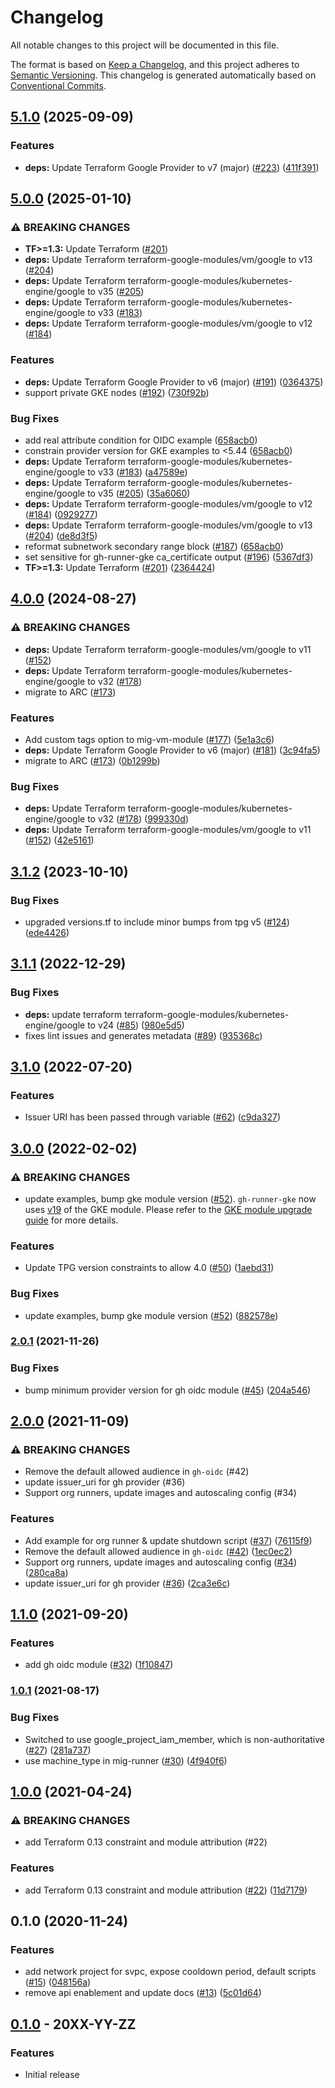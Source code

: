# Changelog

All notable changes to this project will be documented in this file.

The format is based on
[Keep a Changelog](https://keepachangelog.com/en/1.0.0/),
and this project adheres to
[Semantic Versioning](https://semver.org/spec/v2.0.0.html).
This changelog is generated automatically based on [Conventional Commits](https://www.conventionalcommits.org/en/v1.0.0/).

## [5.1.0](https://github.com/terraform-google-modules/terraform-google-github-actions-runners/compare/v5.0.0...v5.1.0) (2025-09-09)


### Features

* **deps:** Update Terraform Google Provider to v7 (major) ([#223](https://github.com/terraform-google-modules/terraform-google-github-actions-runners/issues/223)) ([411f391](https://github.com/terraform-google-modules/terraform-google-github-actions-runners/commit/411f39135eab709760c0fd9894f04c7cdcd9a6b4))

## [5.0.0](https://github.com/terraform-google-modules/terraform-google-github-actions-runners/compare/v4.0.0...v5.0.0) (2025-01-10)


### ⚠ BREAKING CHANGES

* **TF>=1.3:** Update Terraform ([#201](https://github.com/terraform-google-modules/terraform-google-github-actions-runners/issues/201))
* **deps:** Update Terraform terraform-google-modules/vm/google to v13 ([#204](https://github.com/terraform-google-modules/terraform-google-github-actions-runners/issues/204))
* **deps:** Update Terraform terraform-google-modules/kubernetes-engine/google to v35 ([#205](https://github.com/terraform-google-modules/terraform-google-github-actions-runners/issues/205))
* **deps:** Update Terraform terraform-google-modules/kubernetes-engine/google to v33 ([#183](https://github.com/terraform-google-modules/terraform-google-github-actions-runners/issues/183))
* **deps:** Update Terraform terraform-google-modules/vm/google to v12 ([#184](https://github.com/terraform-google-modules/terraform-google-github-actions-runners/issues/184))

### Features

* **deps:** Update Terraform Google Provider to v6 (major) ([#191](https://github.com/terraform-google-modules/terraform-google-github-actions-runners/issues/191)) ([0364375](https://github.com/terraform-google-modules/terraform-google-github-actions-runners/commit/0364375e2b90f407ea526df3c0bddedee1fc1bc3))
* support private GKE nodes ([#192](https://github.com/terraform-google-modules/terraform-google-github-actions-runners/issues/192)) ([730f92b](https://github.com/terraform-google-modules/terraform-google-github-actions-runners/commit/730f92b8e207cb35acbdc4c134c954f011f877d3))


### Bug Fixes

* add real attribute condition for OIDC example ([658acb0](https://github.com/terraform-google-modules/terraform-google-github-actions-runners/commit/658acb014d06e54757e60302aa9da91c37669c13))
* constrain provider version for GKE examples to &lt;5.44 ([658acb0](https://github.com/terraform-google-modules/terraform-google-github-actions-runners/commit/658acb014d06e54757e60302aa9da91c37669c13))
* **deps:** Update Terraform terraform-google-modules/kubernetes-engine/google to v33 ([#183](https://github.com/terraform-google-modules/terraform-google-github-actions-runners/issues/183)) ([a47589e](https://github.com/terraform-google-modules/terraform-google-github-actions-runners/commit/a47589e5b10eab4d3f639fb42ccc4f0f07f8fc6f))
* **deps:** Update Terraform terraform-google-modules/kubernetes-engine/google to v35 ([#205](https://github.com/terraform-google-modules/terraform-google-github-actions-runners/issues/205)) ([35a6060](https://github.com/terraform-google-modules/terraform-google-github-actions-runners/commit/35a606014656d3bb7b34c4f52818084f90021d7a))
* **deps:** Update Terraform terraform-google-modules/vm/google to v12 ([#184](https://github.com/terraform-google-modules/terraform-google-github-actions-runners/issues/184)) ([0929277](https://github.com/terraform-google-modules/terraform-google-github-actions-runners/commit/09292776abe17a7f878b6d271e4b0b22b1138dca))
* **deps:** Update Terraform terraform-google-modules/vm/google to v13 ([#204](https://github.com/terraform-google-modules/terraform-google-github-actions-runners/issues/204)) ([de8d3f5](https://github.com/terraform-google-modules/terraform-google-github-actions-runners/commit/de8d3f531685bf4e340b69cccf059d99d282e621))
* reformat subnetwork secondary range block ([#187](https://github.com/terraform-google-modules/terraform-google-github-actions-runners/issues/187)) ([658acb0](https://github.com/terraform-google-modules/terraform-google-github-actions-runners/commit/658acb014d06e54757e60302aa9da91c37669c13))
* set sensitive for gh-runner-gke ca_certificate output ([#196](https://github.com/terraform-google-modules/terraform-google-github-actions-runners/issues/196)) ([5367df3](https://github.com/terraform-google-modules/terraform-google-github-actions-runners/commit/5367df3f0fed5acd6dad9002a641409acd243317))
* **TF>=1.3:** Update Terraform ([#201](https://github.com/terraform-google-modules/terraform-google-github-actions-runners/issues/201)) ([2364424](https://github.com/terraform-google-modules/terraform-google-github-actions-runners/commit/236442442a61be9e7c975d80390c42be8f7f5da4))

## [4.0.0](https://github.com/terraform-google-modules/terraform-google-github-actions-runners/compare/v3.1.2...v4.0.0) (2024-08-27)


### ⚠ BREAKING CHANGES

* **deps:** Update Terraform terraform-google-modules/vm/google to v11 ([#152](https://github.com/terraform-google-modules/terraform-google-github-actions-runners/issues/152))
* **deps:** Update Terraform terraform-google-modules/kubernetes-engine/google to v32 ([#178](https://github.com/terraform-google-modules/terraform-google-github-actions-runners/issues/178))
* migrate to ARC ([#173](https://github.com/terraform-google-modules/terraform-google-github-actions-runners/issues/173))

### Features

* Add custom tags option to mig-vm-module ([#177](https://github.com/terraform-google-modules/terraform-google-github-actions-runners/issues/177)) ([5e1a3c6](https://github.com/terraform-google-modules/terraform-google-github-actions-runners/commit/5e1a3c6f44acd68d9ad160621dbd6cd8a5fe8f79))
* **deps:** Update Terraform Google Provider to v6 (major) ([#181](https://github.com/terraform-google-modules/terraform-google-github-actions-runners/issues/181)) ([3c94fa5](https://github.com/terraform-google-modules/terraform-google-github-actions-runners/commit/3c94fa50403bcf567113547ddea3d00818a350f0))
* migrate to ARC ([#173](https://github.com/terraform-google-modules/terraform-google-github-actions-runners/issues/173)) ([0b1299b](https://github.com/terraform-google-modules/terraform-google-github-actions-runners/commit/0b1299b802cafa1e331bb54b7c7dc6e7a23a1a0c))


### Bug Fixes

* **deps:** Update Terraform terraform-google-modules/kubernetes-engine/google to v32 ([#178](https://github.com/terraform-google-modules/terraform-google-github-actions-runners/issues/178)) ([999330d](https://github.com/terraform-google-modules/terraform-google-github-actions-runners/commit/999330dd53362a1e9f92821d858a0f13cf067594))
* **deps:** Update Terraform terraform-google-modules/vm/google to v11 ([#152](https://github.com/terraform-google-modules/terraform-google-github-actions-runners/issues/152)) ([42e5161](https://github.com/terraform-google-modules/terraform-google-github-actions-runners/commit/42e516109356cf66803d42bfea2a6df46fe8e7b4))

## [3.1.2](https://github.com/terraform-google-modules/terraform-google-github-actions-runners/compare/v3.1.1...v3.1.2) (2023-10-10)


### Bug Fixes

* upgraded versions.tf to include minor bumps from tpg v5 ([#124](https://github.com/terraform-google-modules/terraform-google-github-actions-runners/issues/124)) ([ede4426](https://github.com/terraform-google-modules/terraform-google-github-actions-runners/commit/ede4426a9268ad50524d3b0d23cb1dbf52ab99d3))

## [3.1.1](https://github.com/terraform-google-modules/terraform-google-github-actions-runners/compare/v3.1.0...v3.1.1) (2022-12-29)


### Bug Fixes

* **deps:** update terraform terraform-google-modules/kubernetes-engine/google to v24 ([#85](https://github.com/terraform-google-modules/terraform-google-github-actions-runners/issues/85)) ([980e5d5](https://github.com/terraform-google-modules/terraform-google-github-actions-runners/commit/980e5d50cd89ed0e84f120e0e263bd9700ffa3ca))
* fixes lint issues and generates metadata ([#89](https://github.com/terraform-google-modules/terraform-google-github-actions-runners/issues/89)) ([935368c](https://github.com/terraform-google-modules/terraform-google-github-actions-runners/commit/935368cf54df02eba97596bc21226c63bca2bf4c))

## [3.1.0](https://github.com/terraform-google-modules/terraform-google-github-actions-runners/compare/v3.0.0...v3.1.0) (2022-07-20)


### Features

* Issuer URI has been passed through variable ([#62](https://github.com/terraform-google-modules/terraform-google-github-actions-runners/issues/62)) ([c9da327](https://github.com/terraform-google-modules/terraform-google-github-actions-runners/commit/c9da3279e9af3e195f3ad089efdfb425b8e9032f))

## [3.0.0](https://github.com/terraform-google-modules/terraform-google-github-actions-runners/compare/v2.0.1...v3.0.0) (2022-02-02)


### ⚠ BREAKING CHANGES

* update examples, bump gke module version ([#52](https://github.com/terraform-google-modules/terraform-google-github-actions-runners/issues/52)). `gh-runner-gke` now uses [v19](https://github.com/terraform-google-modules/terraform-google-kubernetes-engine/releases/tag/v19.0.0) of the GKE module. Please refer to the [GKE module upgrade guide](https://github.com/terraform-google-modules/terraform-google-kubernetes-engine/blob/master/docs/upgrading_to_v19.0.md) for more details.

### Features

* Update TPG version constraints to allow 4.0 ([#50](https://github.com/terraform-google-modules/terraform-google-github-actions-runners/issues/50)) ([1aebd31](https://github.com/terraform-google-modules/terraform-google-github-actions-runners/commit/1aebd31f0548374ac061a58cdca7bc98e51eb760))


### Bug Fixes

* update examples, bump gke module version ([#52](https://github.com/terraform-google-modules/terraform-google-github-actions-runners/issues/52)) ([882578e](https://github.com/terraform-google-modules/terraform-google-github-actions-runners/commit/882578e59bf2f5a808abd63ed5dcc74524aa30fa))

### [2.0.1](https://www.github.com/terraform-google-modules/terraform-google-github-actions-runners/compare/v2.0.0...v2.0.1) (2021-11-26)


### Bug Fixes

* bump minimum provider version for gh oidc module ([#45](https://www.github.com/terraform-google-modules/terraform-google-github-actions-runners/issues/45)) ([204a546](https://www.github.com/terraform-google-modules/terraform-google-github-actions-runners/commit/204a5463a48237fbd2bf118459db7dbb7742bb8a))

## [2.0.0](https://www.github.com/terraform-google-modules/terraform-google-github-actions-runners/compare/v1.1.0...v2.0.0) (2021-11-09)


### ⚠ BREAKING CHANGES

* Remove the default allowed audience in `gh-oidc` (#42)
* update issuer_uri for gh provider (#36)
* Support org runners, update images and autoscaling config (#34)

### Features

* Add example for org runner & update shutdown script ([#37](https://www.github.com/terraform-google-modules/terraform-google-github-actions-runners/issues/37)) ([76115f9](https://www.github.com/terraform-google-modules/terraform-google-github-actions-runners/commit/76115f9587a048de26086116d6e3a3eb0ae6aa2c))
* Remove the default allowed audience in `gh-oidc` ([#42](https://www.github.com/terraform-google-modules/terraform-google-github-actions-runners/issues/42)) ([1ec0ec2](https://www.github.com/terraform-google-modules/terraform-google-github-actions-runners/commit/1ec0ec201a6a063d27fea8fd62e6a028fb9fc5e6))
* Support org runners, update images and autoscaling config ([#34](https://www.github.com/terraform-google-modules/terraform-google-github-actions-runners/issues/34)) ([280ca8a](https://www.github.com/terraform-google-modules/terraform-google-github-actions-runners/commit/280ca8a79266d00d6ec8fe84413de0d23cbdc791))
* update issuer_uri for gh provider ([#36](https://www.github.com/terraform-google-modules/terraform-google-github-actions-runners/issues/36)) ([2ca3e6c](https://www.github.com/terraform-google-modules/terraform-google-github-actions-runners/commit/2ca3e6c4ea2a9987f8c5ac6191bbe925df4dd12b))

## [1.1.0](https://www.github.com/terraform-google-modules/terraform-google-github-actions-runners/compare/v1.0.1...v1.1.0) (2021-09-20)


### Features

* add gh oidc module ([#32](https://www.github.com/terraform-google-modules/terraform-google-github-actions-runners/issues/32)) ([1f10847](https://www.github.com/terraform-google-modules/terraform-google-github-actions-runners/commit/1f10847dc69246166bd68a3149d2fefb5a43bf3b))

### [1.0.1](https://www.github.com/terraform-google-modules/terraform-google-github-actions-runners/compare/v1.0.0...v1.0.1) (2021-08-17)


### Bug Fixes

* Switched to use google_project_iam_member, which is non-authoritative ([#27](https://www.github.com/terraform-google-modules/terraform-google-github-actions-runners/issues/27)) ([281a737](https://www.github.com/terraform-google-modules/terraform-google-github-actions-runners/commit/281a737a59046735577178052f584c3c9749239b))
* use machine_type in mig-runner ([#30](https://www.github.com/terraform-google-modules/terraform-google-github-actions-runners/issues/30)) ([4f940f6](https://www.github.com/terraform-google-modules/terraform-google-github-actions-runners/commit/4f940f69a4bad949213250ba3b42ae905da5d2ca))

## [1.0.0](https://www.github.com/terraform-google-modules/terraform-google-github-actions-runners/compare/v0.1.0...v1.0.0) (2021-04-24)


### ⚠ BREAKING CHANGES

* add Terraform 0.13 constraint and module attribution (#22)

### Features

* add Terraform 0.13 constraint and module attribution ([#22](https://www.github.com/terraform-google-modules/terraform-google-github-actions-runners/issues/22)) ([11d7179](https://www.github.com/terraform-google-modules/terraform-google-github-actions-runners/commit/11d7179773abf41e1f4a101dd729edaf1773929a))

## 0.1.0 (2020-11-24)


### Features

* add network project for svpc, expose cooldown period, default scripts ([#15](https://www.github.com/terraform-google-modules/terraform-google-github-actions-runners/issues/15)) ([048156a](https://www.github.com/terraform-google-modules/terraform-google-github-actions-runners/commit/048156ae1708ccef39d36be55270048153fc8081))
* remove api enablement and update docs ([#13](https://www.github.com/terraform-google-modules/terraform-google-github-actions-runners/issues/13)) ([5c01d64](https://www.github.com/terraform-google-modules/terraform-google-github-actions-runners/commit/5c01d64fdb47e84aa8bbe082f2af80669a0fcc32))

## [0.1.0](https://github.com/terraform-google-modules/terraform-google-terraform-google-github-actions-runners/releases/tag/v0.1.0) - 20XX-YY-ZZ

### Features

- Initial release

[0.1.0]: https://github.com/terraform-google-modules/terraform-google-terraform-google-github-actions-runners/releases/tag/v0.1.0
